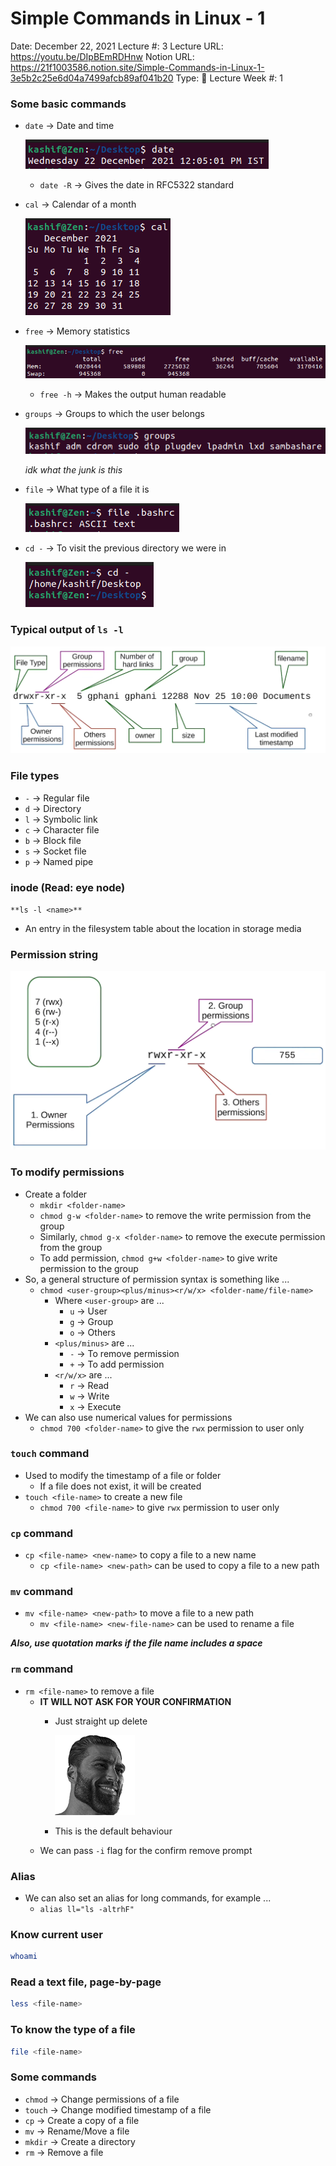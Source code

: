 # Simple Commands in Linux - 1

Date: December 22, 2021
Lecture #: 3
Lecture URL: https://youtu.be/DIpBEmRDHnw
Notion URL: https://21f1003586.notion.site/Simple-Commands-in-Linux-1-3e5b2c25e6d04a7499afcb89af041b20
Type: 📒 Lecture
Week #: 1

### Some basic commands

- `date` → Date and time
    
    ![VirtualBox_Ubuntu_22_12_2021_12_05_05.png](Simple%20Commands%20in%20Linux%20-%201%20c123d340378244d18b6456cdf8352eed/VirtualBox_Ubuntu_22_12_2021_12_05_05.png)
    
    - `date -R` → Gives the date in RFC5322 standard
- `cal` → Calendar of a month
    
    ![VirtualBox_Ubuntu_22_12_2021_12_06_49.png](Simple%20Commands%20in%20Linux%20-%201%20c123d340378244d18b6456cdf8352eed/VirtualBox_Ubuntu_22_12_2021_12_06_49.png)
    
- `free` → Memory statistics
    
    ![VirtualBox_Ubuntu_22_12_2021_12_07_43.png](Simple%20Commands%20in%20Linux%20-%201%20c123d340378244d18b6456cdf8352eed/VirtualBox_Ubuntu_22_12_2021_12_07_43.png)
    
    - `free -h` → Makes the output human readable
- `groups` → Groups to which the user belongs
    
    ![VirtualBox_Ubuntu_22_12_2021_12_08_36.png](Simple%20Commands%20in%20Linux%20-%201%20c123d340378244d18b6456cdf8352eed/VirtualBox_Ubuntu_22_12_2021_12_08_36.png)
    
    *idk what the junk is this*
    
- `file` → What type of a file it is
    
    ![VirtualBox_Ubuntu_22_12_2021_12_10_01.png](Simple%20Commands%20in%20Linux%20-%201%20c123d340378244d18b6456cdf8352eed/VirtualBox_Ubuntu_22_12_2021_12_10_01.png)
    
- `cd -` → To visit the previous directory we were in
    
    ![VirtualBox_Ubuntu_22_12_2021_12_11_27.png](Simple%20Commands%20in%20Linux%20-%201%20c123d340378244d18b6456cdf8352eed/VirtualBox_Ubuntu_22_12_2021_12_11_27.png)
    

### Typical output of `ls -l`

![Untitled](Simple%20Commands%20in%20Linux%20-%201%20c123d340378244d18b6456cdf8352eed/Untitled.png)

### File types

- `-` → Regular file
- `d` → Directory
- `l` → Symbolic link
- `c` → Character file
- `b` → Block file
- `s` → Socket file
- `p` → Named pipe

### inode (Read: eye node)

`**ls -l <name>**`

- An entry in the filesystem table about the location in storage media

### Permission string

![Untitled](Simple%20Commands%20in%20Linux%20-%201%20c123d340378244d18b6456cdf8352eed/Untitled%201.png)

### To modify permissions

- Create a folder
    - `mkdir <folder-name>`
    - `chmod g-w <folder-name>` to remove the write permission from the group
    - Similarly, `chmod g-x <folder-name>` to remove the execute permission from the group
    - To add permission, `chmod g+w <folder-name>` to give write permission to the group
- So, a general structure of permission syntax is something like ...
    - `chmod <user-group><plus/minus><r/w/x> <folder-name/file-name>`
        - Where `<user-group>` are ...
            - `u` → User
            - `g` → Group
            - `o` → Others
        - `<plus/minus>` are ...
            - `-` → To remove permission
            - `+` → To add permission
        - `<r/w/x>` are ...
            - `r` → Read
            - `w` → Write
            - `x` → Execute
- We can also use numerical values for permissions
    - `chmod 700 <folder-name>` to give the `rwx` permission to user only

### `touch` command

- Used to modify the timestamp of a file or folder
    - If a file does not exist, it will be created
- `touch <file-name>` to create a new file
    - `chmod 700 <file-name>` to give `rwx` permission to user only

### `cp` command

- `cp <file-name> <new-name>` to copy a file to a new name
    - `cp <file-name> <new-path>` can be used to copy a file to a new path

### `mv` command

- `mv <file-name> <new-path>` to move a file to a new path
    - `mv <file-name> <new-file-name>` can be used to rename a file

***Also, use quotation marks if the file name includes a space***

### `rm` command

- `rm <file-name>` to remove a file
    - **IT WILL NOT ASK FOR YOUR CONFIRMATION**
        - Just straight up delete
            
            ![8748_gigachad.png](Simple%20Commands%20in%20Linux%20-%201%20c123d340378244d18b6456cdf8352eed/8748_gigachad.png)
            
        - This is the default behaviour
    - We can pass `-i` flag for the confirm remove prompt

### Alias

- We can also set an alias for long commands, for example ...
    - `alias ll="ls -altrhF"`

### Know current user

```bash
whoami
```

### Read a text file, page-by-page

```bash
less <file-name>
```

### To know the type of a file

```bash
file <file-name>
```

### Some commands

- `chmod` → Change permissions of a file
- `touch` → Change modified timestamp of a file
- `cp` → Create a copy of a file
- `mv` → Rename/Move a file
- `mkdir` → Create a directory
- `rm` → Remove a file